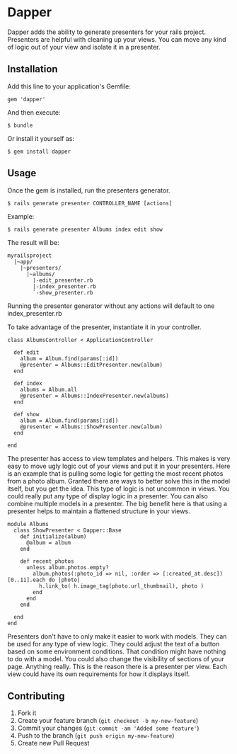 # Dapper

Dapper adds the ability to generate presenters for your rails project.  Presenters are helpful
with cleaning up your views.  You can move any kind of logic out of your view and isolate it
in a presenter.

## Installation

Add this line to your application's Gemfile:

    gem 'dapper'

And then execute:

    $ bundle

Or install it yourself as:

    $ gem install dapper

## Usage

Once the gem is installed, run the presenters generator.

    $ rails generate presenter CONTROLLER_NAME [actions]

Example:

    $ rails generate presenter Albums index edit show

The result will be:

    myrailsproject
      |~app/
        |~presenters/
          |~albums/
            |-edit_presenter.rb
            |-index_presenter.rb
            `-show_presenter.rb
      
Running the presenter generator without any actions will default to
one index_presenter.rb


To take advantage of the presenter, instantiate it in your controller.

    class AlbumsController < ApplicationController

      def edit
        album = Album.find(params[:id])
        @presenter = Albums::EditPresenter.new(album)
      end

      def index
        albums = Album.all
        @presenter = Albums::IndexPresenter.new(albums)
      end

      def show
        album = Album.find(params[:id])
        @presenter = Albums::ShowPresenter.new(album)
      end
      
    end

The presenter has access to view templates and helpers.  This makes is very
easy to move ugly logic out of your views and put it in your presenters.  Here
is an example that is pulling some logic for getting the most recent photos
from a photo album.  Granted there are ways to better solve this in the model
itself, but you get the idea.  This type of logic is not uncommon in views.
You could really put any type of display logic in a presenter.  You can also
combine multiple models in a presenter. The big benefit here is that using a
presenter helps to maintain a flattened structure in your views.

    module Albums
      class ShowPresenter < Dapper::Base
        def initialize(album)
          @album = album
        end

        def recent_photos
          unless album.photos.empty?
            album.photos(:photo_id => nil, :order => [:created_at.desc])[0..11].each do |photo|
              h.link_to( h.image_tag(photo.url_thumbnail), photo )
            end
          end
        end

      end
    end

Presenters don't have to only make it easier to work with models.  They can be used for
any type of view logic.  They could adjust the text of a button based on some environment
conditions.  That condition might have nothing to do with a model.  You could also change 
the visibility of sections of your page.  Anything really.  This is the reason there is a 
presenter per view.  Each view could have its own requirements for how it displays itself.


## Contributing

1. Fork it
2. Create your feature branch (`git checkout -b my-new-feature`)
3. Commit your changes (`git commit -am 'Added some feature'`)
4. Push to the branch (`git push origin my-new-feature`)
5. Create new Pull Request
